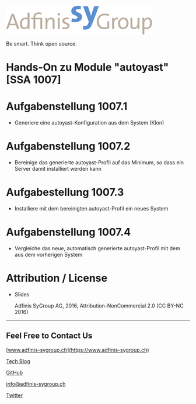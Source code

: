 ![](pics/adfinis_sygroup_logo.png)

Be smart. Think open source.

# Hands-On zu Module "autoyast" [SSA 1007]

# Aufgabenstellung 1007.1

* Generiere eine autoyast-Konfiguration aus dem System (Klon)

# Aufgabenstellung 1007.2

* Bereinige das generierte autoyast-Profil auf das Minimum, so dass ein Server damit installiert werden kann

# Aufgabestellung 1007.3

* Installiere mit dem bereinigten autoyast-Profil ein neues System

# Aufgabenstellung 1007.4

* Vergleiche das neue, automatisch generierte autoyast-Profil mit dem aus dem vorherigen System

# Attribution / License

* Slides

  Adfinis SyGroup AG, 2016, Attribution-NonCommercial 2.0 (CC BY-NC 2016)

---

## Feel Free to Contact Us

[www.adfinis-sygroup.ch](https://www.adfinis-sygroup.ch)

[Tech Blog](https://www.adfinis-sygroup.ch/blog)

[GitHub](https://github.com/adfinis-sygroup)

<info@adfinis-sygroup.ch>

[Twitter](https://twitter.com/adfinissygroup)
